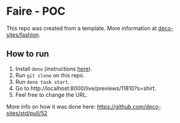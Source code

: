 # Faire - POC

This repo was created from a template. More information at [deco-sites/fashion](https://github.com/deco-sites/fashion#readme).

## How to run

1. Install `deno` (instructions [here](https://deno.com/manual/getting_started/installation)).
2. Run `git clone` on this repo.
3. Run `deno task start`.
4. Go to http://localhost:8000/live/previews/11810?s=shirt.
5. Feel free to change the URL.

More info on how it was done here: https://github.com/deco-sites/std/pull/52